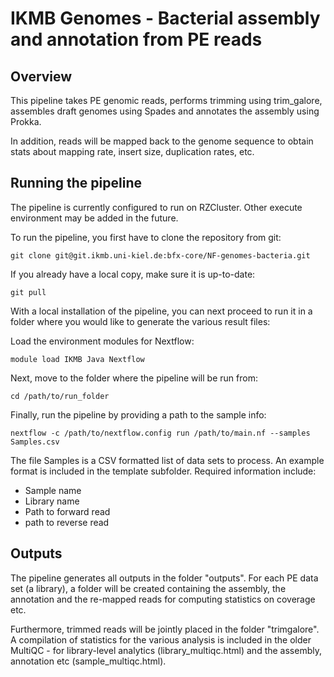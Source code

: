 # IKMB Genomes - Bacterial assembly and annotation from PE reads

## Overview

This pipeline takes PE genomic reads, performs trimming using trim_galore,  assembles draft genomes using Spades and annotates the assembly using Prokka. 

In addition, reads will be mapped back to the genome sequence to obtain stats about mapping rate, insert size, duplication rates, etc. 

## Running the pipeline

The pipeline is currently configured to run on RZCluster. Other execute environment may be added in the future. 

To run the pipeline, you first have to clone the repository from git: 

`git clone git@git.ikmb.uni-kiel.de:bfx-core/NF-genomes-bacteria.git`

If you already have a local copy, make sure it is up-to-date:

`git pull`

With a local installation of the pipeline, you can next proceed to run it in a folder where you would like to generate the various result files:

Load the environment modules for Nextflow:

`module load IKMB Java Nextflow`

Next, move to the folder where the pipeline will be run from:

`cd /path/to/run_folder`

Finally, run the pipeline by providing a path to the sample info:

`nextflow -c /path/to/nextflow.config run /path/to/main.nf --samples Samples.csv`

The file Samples is a CSV formatted list of data sets to process. An example format is included in the template subfolder. Required information include:

* Sample name
* Library name
* Path to forward read
* path to reverse read

## Outputs

The pipeline generates all outputs in the folder "outputs". For each PE data set (a library), a folder will be created containing the assembly, the annotation and the re-mapped reads for computing statistics on coverage etc. 

Furthermore, trimmed reads will be jointly placed in the folder "trimgalore". A compilation of statistics for the various analysis is included in the older MultiQC - for library-level analytics (library_multiqc.html) and the assembly, annotation etc (sample_multiqc.html).





